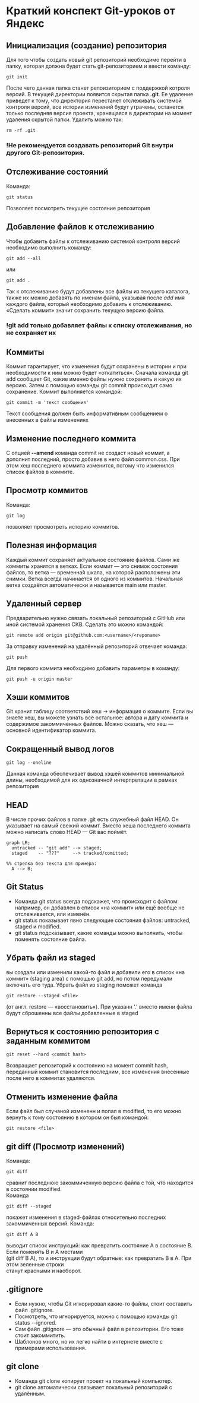 # Краткий конспект Git-уроков от Яндекс

## Инициализация (создание) репозитория
Для того чтобы создать новый git репозиторий необходимо перейти в папку, которая должна будет стать git-репозиторием и ввести команду: 
``` 
git init
```
После чего данная папка станет репоизиторием с поддержкой котроля версий. В текущей директории появится скрытая папка __.git__. Ее удаление 
приведет к тому, что директория перестанет отслеживать системой контроля версий, все истории изменений будут утрачены, останется только
последняя версия проекта, хранящаяся в директории на момент удаления скрытой папки. Удалить можно так: 
```
rm -rf .git
```
### !Не рекомендуется создавать репозиторий Git внутри другого Git-репозитория. 

##  Отслеживание состояний
Команда:
```
git status
```
Позволяет посмотреть текущее состояние репозитория
## Добавление файлов к отслеживанию
Чтобы добавить файлы к отслеживанию системой контроля версий необходимо выполнить команду:
```
git add --all
```
или
```
git add .
```
Так к отслеживанию будут добавлены все файлы из текущего каталога, также их можно добавять по именам файла, указывая после _add_ имя каждого файла, 
который необходимо добавить к отслеживанию.
«Сделать коммит» значит сохранить текущую версию файла.
### !git add только добавляет файлы к списку отслеживания, но не сохраняет их

## Коммиты
Коммит гарантирует, что изменения будут сохранены в истории и при необходимости к ним можно будет «откатиться».
Сначала команда git add сообщает Git, какие именно файлы нужно сохранить и какую их версию. Затем с помощью команды git commit происходит само сохранение.
Коммит выполняется командой:
```
git commit -m 'текст сообщения'
```
Текст сообщения должен быть информативным сообщением о внесенных в файлы изменениях
## Изменение последнего коммита
С опцией __--amend__ команда commit не создаст новый коммит, а дополнит последний, просто добавив в него файл common.css. При этом хеш последнего коммита изменится, потому что изменился список файлов в коммите.
## Просмотр коммитов
Команда:
```
git log
```
позволяет просмотреть историю коммитов.
## Полезная информация 
Каждый коммит сохраняет актуальное состояние файлов. Сами же коммиты хранятся в ветках.
Если коммит — это снимок состояния файлов, то ветка — временна́я шкала, на которой расположены эти снимки. Ветка всегда начинается от одного из коммитов.
Начальная ветка создаётся автоматически и называется main или master.
## Удаленный сервер
Предварительно нужно связать локальный репозиторий с GitHub или иной системой хранения СКВ. Сделать это можно командой:
```
git remote add origin git@github.com:<username>/<reponame>
```
За отправку изменений на удалённый репозиторий отвечает команда:
```
git push
```
Для первого коммита необходимо добавить параметры в команду:
```
git push -u origin master
```
## Хэши коммитов
Git хранит таблицу соответствий хеш → информация о коммите. Если вы знаете хеш, вы можете узнать всё остальное: автора и дату коммита и содержимое закоммиченных файлов. Можно сказать, что хеш — основной идентификатор коммита.
## Сокращенный вывод логов
```
git log --oneline
```
Данная команда обеспечивает вывод хэшей коммитов минимальной длины, необходимой для их однозначной интерпретации в рамках репозитория
## HEAD
В числе прочих файлов в папке .git есть служебный файл HEAD. Он указывает на самый свежий коммит.
Вместо хеша последнего коммита можно написать слово HEAD — Git вас поймёт.
```mermaid
graph LR;
  untracked -- "git add" --> staged;
  staged    -- "???"     --> tracked/comitted;

%% стрелка без текста для примера: 
  A --> B;
```
## Git Status
- Команда git status всегда подскажет, что происходит с файлом: например, он добавлен в список «на коммит» или ещё вообще не отслеживается, или изменён.
- git status показывает явно следующие состояния файлов: untracked, staged и modified.
- git status подсказывает, какие команды можно выполнить, чтобы поменять состояние файла.
## Убрать файл из staged
вы создали или изменили какой-то файл и добавили его в список «на коммит» (staging area) с помощью git add, но потом передумали включать его туда. 
Убрать файл из staging поможет команда 
```
git restore --staged <file>
```
 (от англ. restore — «восстановить»). При указанн '.' вместо имени файла будут сброшенны все файлы добавленные в staged
## Вернуться к состоянию репозитория с заданным коммитом
```
git reset --hard <commit hash>
```
Возвращает репозиторий к состоянию на момент commit hash, переданный коммит становится последним, все изменения внесенные после него в коммитах удаляются.

## Отменить изменение файла
Если файл был случаной измененн и попал в modified, то его можно вернуть к тому состоянию в котором он был командой:
```
git restore <file>
```
## git diff (Просмотр изменений)
Команда:
```
git diff
```
сравнит последнюю закоммиченную версию файла с той, что находится в состоянии modified.  
Команда
```
git diff --staged
```
покажет изменения в staged-файлах относительно последних закоммиченных версий.
Команда:
```
git diff A B
```
выводит список инструкций: как превратить состояние A в состояние B. Если поменять B и A местами  
(git diff B A), то и инструкции будут обратные: как превратить B в A. При этом зеленные строки  
станут красными и наоборот.
## .gitignore
- Если нужно, чтобы Git игнорировал какие-то файлы, стоит составить файл .gitignore.
- Посмотреть, что игнорируется, можно с помощью команды git status --ignored.
- Сам файл .gitignore — это обычный файл в репозитории. Его тоже стоит закоммитить.
- Шаблонов много, но их легко найти в интернете вместе с примерами использования.
## git clone
- Команда git clone копирует проект на локальный компьютер.
- git clone автоматически связывает локальный репозиторий с удалённым.

